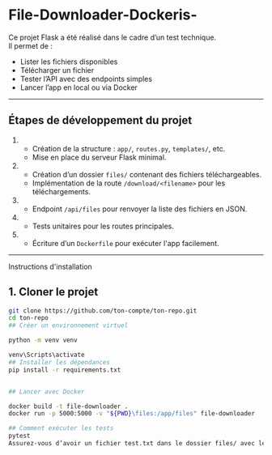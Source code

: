 # File-Downloader-Dockeris-

Ce projet Flask a été réalisé dans le cadre d’un test technique.  
Il permet de :
- Lister les fichiers disponibles
- Télécharger un fichier
- Tester l’API avec des endpoints simples
- Lancer l’app en local ou via Docker

---

##  Étapes de développement du projet

1. 
   - Création de la structure : `app/`, `routes.py`, `templates/`, etc.
   - Mise en place du serveur Flask minimal.

2. 
   - Création d’un dossier `files/` contenant des fichiers téléchargeables.
   - Implémentation de la route `/download/<filename>` pour les téléchargements.

3. 
   - Endpoint `/api/files` pour renvoyer la liste des fichiers en JSON.

4. 
   - Tests unitaires pour les routes principales.

5. 
   - Écriture d’un `Dockerfile` pour exécuter l'app facilement.

---
 Instructions d'installation

## 1. Cloner le projet

```bash
git clone https://github.com/ton-compte/ton-repo.git
cd ton-repo
## Créer un environnement virtuel

python -m venv venv

venv\Scripts\activate
## Installer les dépendances
pip install -r requirements.txt


## Lancer avec Docker

docker build -t file-downloader .
docker run -p 5000:5000 -v "${PWD}\files:/app/files" file-downloader

## Comment exécuter les tests
pytest
Assurez-vous d’avoir un fichier test.txt dans le dossier files/ avec le contenu suivant : contenu de test



